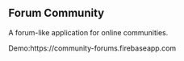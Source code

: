 <h2>Forum Community</h2>

<p>A forum-like application for online communities.</p>

<p>Demo:https://community-forums.firebaseapp.com</p>
